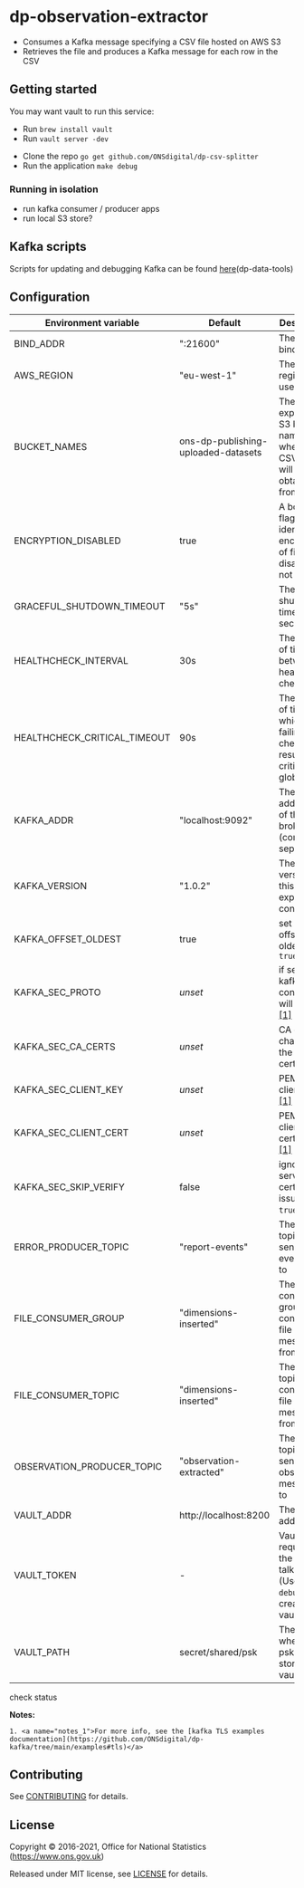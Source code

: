 # dp-observation-extractor

* Consumes a Kafka message specifying a CSV file hosted on AWS S3
* Retrieves the file and produces a Kafka message for each row in the CSV

## Getting started

You may want vault to run this service:

- Run `brew install vault`
- Run `vault server -dev`

* Clone the repo `go get github.com/ONSdigital/dp-csv-splitter`
* Run the application `make debug`

### Running in isolation
* run kafka consumer / producer apps
* run local S3 store?

## Kafka scripts

Scripts for updating and debugging Kafka can be found [here](https://github.com/ONSdigital/dp-data-tools)(dp-data-tools)

## Configuration

| Environment variable         | Default                             | Description
| ---------------------------- | ----------------------------------- | ----------------------------------------------------
| BIND_ADDR                    | ":21600"                            | The port to bind to
| AWS_REGION                   | "eu-west-1"                         | The AWS region to use
| BUCKET_NAMES                 | ons-dp-publishing-uploaded-datasets | The expected S3 bucket names where the CSV files will be obtained from
| ENCRYPTION_DISABLED          | true                                | A boolean flag to identify if encryption of files is disabled or not
| GRACEFUL_SHUTDOWN_TIMEOUT    | "5s"                                | The shutdown timeout in seconds
| HEALTHCHECK_INTERVAL         | 30s                                 | The period of time between health checks
| HEALTHCHECK_CRITICAL_TIMEOUT | 90s                                 | The period of time after which failing checks will result in critical global 
| KAFKA_ADDR                   | "localhost:9092"                    | The addresses of the Kafka brokers (comma-separated)
| KAFKA_VERSION                | "1.0.2"                             | The kafka version that this service expects to connect to
| KAFKA_OFFSET_OLDEST          | true                                | set kafka offset to be oldest if `true`
| KAFKA_SEC_PROTO              | _unset_                             | if set to `TLS`, kafka connections will use TLS [[1]](#notes_1)
| KAFKA_SEC_CA_CERTS           | _unset_                             | CA cert chain for the server cert [[1]](#notes_1)
| KAFKA_SEC_CLIENT_KEY         | _unset_                             | PEM for the client key [[1]](#notes_1)
| KAFKA_SEC_CLIENT_CERT        | _unset_                             | PEM for the client certificate [[1]](#notes_1)
| KAFKA_SEC_SKIP_VERIFY        | false                               | ignores server certificate issues if `true` [[1]](#notes_1)
| ERROR_PRODUCER_TOPIC         | "report-events"                     | The Kafka topic to send report event errors to
| FILE_CONSUMER_GROUP          | "dimensions-inserted"               | The Kafka consumer group to consume file messages from
| FILE_CONSUMER_TOPIC          | "dimensions-inserted"               | The Kafka topic to consume file messages from
| OBSERVATION_PRODUCER_TOPIC   | "observation-extracted"             | The Kafka topic to send the observation messages to
| VAULT_ADDR                   | http://localhost:8200               | The vault address
| VAULT_TOKEN                  | -                                   | Vault token required for the client to talk to vault. (Use `make debug` to create a vault token)
| VAULT_PATH                   | secret/shared/psk                   | The path where the psks will be stored in for vault
check status

**Notes:**

 	1. <a name="notes_1">For more info, see the [kafka TLS examples documentation](https://github.com/ONSdigital/dp-kafka/tree/main/examples#tls)</a>

## Contributing

See [CONTRIBUTING](CONTRIBUTING.md) for details.

## License

Copyright © 2016-2021, Office for National Statistics (https://www.ons.gov.uk)

Released under MIT license, see [LICENSE](LICENSE.md) for details.